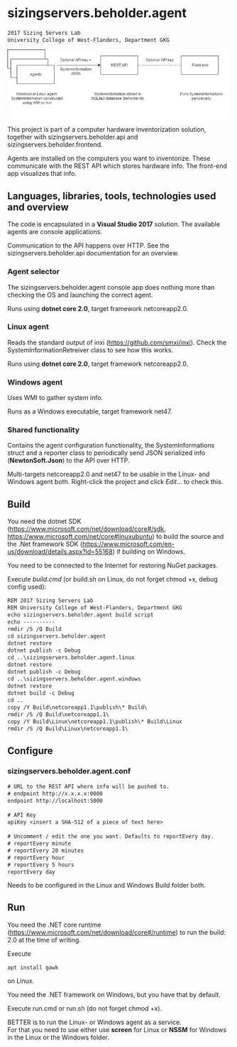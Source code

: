 # sizingservers.beholder.agent
    2017 Sizing Servers Lab  
    University College of West-Flanders, Department GKG


![flow](readme_img/flow.png)

This project is part of a computer hardware inventorization solution, together with sizingservers.beholder.api and sizingservers.beholder.frontend.

Agents are installed on the computers you want to inventorize. These communicate with the REST API which stores hardware info. The front-end app visualizes that info.

## Languages, libraries, tools, technologies used and overview
The code is encapsulated in a **Visual Studio 2017** solution. The available agents are console applications.

Communication to the API happens over HTTP. See the sizingservers.beholder.api documentation for an overview.

### Agent selector
The sizingservers.beholder.agent console app does nothing more than checking the OS and launching the correct agent.

Runs using **dotnet core 2.0**, target framework netcoreapp2.0.

### Linux agent
Reads the standard output of inxi (<https://github.com/smxi/inxi>). Check the SystemInformationRetreiver class to see how this works.

Runs using **dotnet core 2.0**, target framework netcoreapp2.0.

### Windows agent
Uses WMI to gather system info.

Runs as a Windows executable, target framework net47.

### Shared functionality
Contains the agent configuration functionality, the SystemInformations struct and a reporter class to periodically send JSON serialized info (**NewtonSoft.Json**) to the API over HTTP.

Multi-targets netcoreapp2.0 and net47 to be usable in the Linux- and Windows agent both. Right-click the project and click *Edit...* to check this.

## Build
You need the dotnet SDK (<https://www.microsoft.com/net/download/core#/sdk>, <https://www.microsoft.com/net/core#linuxubuntu>) to build the source and the .Net framework SDK (<https://www.microsoft.com/en-us/download/details.aspx?id=55168>) if building on Windows.

You need to be connected to the Internet for restoring NuGet packages.

Execute *build.cmd* (or build.sh on Linux, do not forget chmod +x, debug config used):

    REM 2017 Sizing Servers Lab
    REM University College of West-Flanders, Department GKG 
    echo sizingservers.beholder.agent build script
    echo ----------
    rmdir /S /Q Build
    cd sizingservers.beholder.agent
    dotnet restore
    dotnet publish -c Debug
    cd ..\sizingservers.beholder.agent.linux
    dotnet restore
    dotnet publish -c Debug
    cd ..\sizingservers.beholder.agent.windows
    dotnet restore
    dotnet build -c Debug
    cd ..
    copy /Y Build\netcoreapp1.1\publish\* Build\
    rmdir /S /Q Build\netcoreapp1.1\
    copy /Y Build\Linux\netcoreapp1.1\publish\* Build\Linux
    rmdir /S /Q Build\Linux\netcoreapp1.1\
    
## Configure

### sizingservers.beholder.agent.conf
    # URL to the REST API where info will be pushed to.
    # endpoint http://x.x.x.x:0000
    endpoint http://localhost:5000
    
    # API Key
    apiKey <insert a SHA-512 of a piece of text here> 

    # Uncomment / edit the one you want. Defaults to reportEvery day.
    # reportEvery minute
    # reportEvery 20 minutes
    # reportEvery hour
    # reportEvery 5 hours
    reportEvery day
    
Needs to be configured in the Linux and Windows Build folder both.

## Run
You need the .NET core runtime (<https://www.microsoft.com/net/download/core#/runtime>) to run the build: 2.0 at the time of writing.

Execute 

    apt install gawk

on Linux.

You need the .NET framework on Windows, but you have that by default.

Execute run.cmd or run.sh (do not forget chmod +x).

BETTER is to run the Linux- or Windows agent as a service.  
For that you need to use either use **screen** for Linux or **NSSM** for Windows in the Linux or the Windows folder.